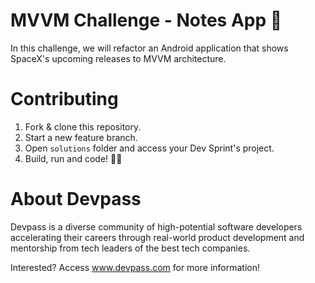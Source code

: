 
# MVVM Challenge - Notes App 📝

In this challenge, we will refactor an Android application that shows SpaceX's upcoming releases to MVVM architecture.

# Contributing

1. Fork & clone this repository.
2. Start a new feature branch. 
3. Open `solutions` folder and access your Dev Sprint's project.
4. Build, run and code! 👩‍💻

# About Devpass

Devpass is a diverse community of high-potential software developers accelerating their careers through real-world product development and mentorship from tech leaders of the best tech companies.

Interested? Access www.devpass.com for more information!